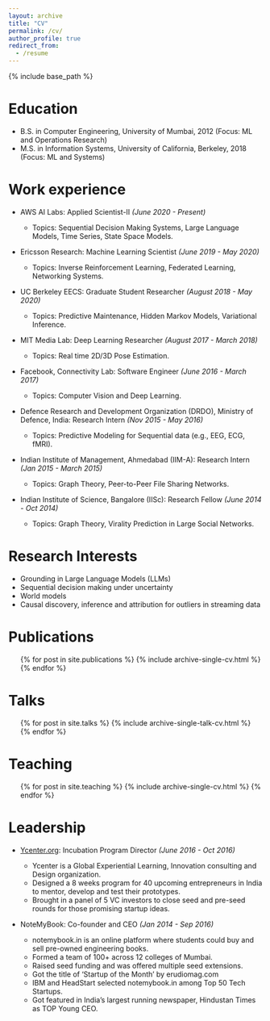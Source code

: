 ```yaml
---
layout: archive
title: "CV"
permalink: /cv/
author_profile: true
redirect_from:
  - /resume
---
```


{% include base_path %}

Education
======
* B.S. in Computer Engineering, University of Mumbai, 2012 (Focus: ML and Operations Research)
* M.S. in Information Systems, University of California, Berkeley, 2018 (Focus: ML and Systems)

Work experience
======
* AWS AI Labs: Applied Scientist-II _(June 2020 - Present)_
  * Topics: Sequential Decision Making Systems, Large Language Models, Time Series, State Space Models. 

* Ericsson Research: Machine Learning Scientist _(June 2019 - May 2020)_
  * Topics: Inverse Reinforcement Learning, Federated Learning, Networking Systems. 

* UC Berkeley EECS: Graduate Student Researcher _(August 2018 - May 2020)_
  * Topics: Predictive Maintenance, Hidden Markov Models, Variational Inference. 

* MIT Media Lab: Deep Learning Researcher _(August 2017 - March 2018)_
  * Topics: Real time 2D/3D Pose Estimation. 

* Facebook, Connectivity Lab: Software Engineer _(June 2016 - March 2017)_
  * Topics: Computer Vision and Deep Learning. 

* Defence Research and Development Organization (DRDO), Ministry of Defence, India: Research Intern _(Nov 2015 - May 2016)_
  * Topics: Predictive Modeling for Sequential data (e.g., EEG, ECG, fMRI). 

* Indian Institute of Management, Ahmedabad (IIM-A): Research Intern _(Jan 2015 - March 2015)_
  * Topics: Graph Theory, Peer-to-Peer File Sharing Networks. 

* Indian Institute of Science, Bangalore (IISc): Research Fellow _(June 2014 - Oct 2014)_
  * Topics: Graph Theory, Virality Prediction in Large Social Networks. 

Research Interests
======
* Grounding in Large Language Models (LLMs)
* Sequential decision making under uncertainty
* World models
* Causal discovery, inference and attribution for outliers in streaming data

Publications
======
  <ul>{% for post in site.publications %}
    {% include archive-single-cv.html %}
  {% endfor %}</ul>
  
Talks
======
  <ul>{% for post in site.talks %}
    {% include archive-single-talk-cv.html %}
  {% endfor %}</ul>
  
Teaching
======
  <ul>{% for post in site.teaching %}
    {% include archive-single-cv.html %}
  {% endfor %}</ul>
  
Leadership
======
* [Ycenter.org](https://y-center.org/): Incubation Program Director _(June 2016 - Oct 2016)_
  * Ycenter is a Global Experiential Learning, Innovation consulting and Design organization. 
  * Designed a 8 weeks program for 40 upcoming entrepreneurs in India to mentor, develop and test their prototypes. 
  * Brought in a panel of 5 VC investors to close seed and pre-seed rounds for those promising startup ideas. 


* NoteMyBook: Co-founder and CEO _(Jan 2014 - Sep 2016)_
  * notemybook.in is an online platform where students could buy and sell pre-owned engineering books.
  * Formed a team of 100+ across 12 colleges of Mumbai.
  * Raised seed funding and was offered multiple seed extensions.
  * Got the title of ‘Startup of the Month’ by erudiomag.com
  * IBM and HeadStart selected notemybook.in among Top 50 Tech Startups.
  * Got featured in India’s largest running newspaper, Hindustan Times as TOP Young CEO. 




